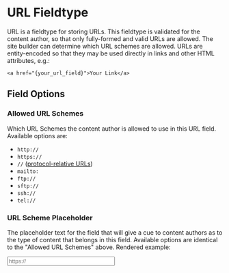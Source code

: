 <!--
    This source file is part of the open source project
    ExpressionEngine User Guide (https://github.com/ExpressionEngine/ExpressionEngine-User-Guide)

    @link      https://expressionengine.com/
    @copyright Copyright (c) 2003-2020, Packet Tide, LLC (https://packettide.com)
    @license   https://expressionengine.com/license Licensed under Apache License, Version 2.0
-->

# URL Fieldtype

URL is a fieldtype for storing URLs. This fieldtype is validated for the content author, so that only fully-formed and valid URLs are allowed. The site builder can determine which URL schemes are allowed. URLs are entity-encoded so that they may be used directly in links and other HTML attributes, e.g.:

    <a href="{your_url_field}">Your Link</a>

## Field Options

### Allowed URL Schemes

Which URL Schemes the content author is allowed to use in this URL field. Available options are:

- `http://`
- `https://`
- `//` ([protocol-relative URLs](https://en.wikipedia.org/wiki/Wikipedia:Protocol-relative_URL))
- `mailto:`
- `ftp://`
- `sftp://`
- `ssh://`
- `tel://`

### URL Scheme Placeholder

The placeholder text for the field that will give a cue to content authors as to the type of content that belongs in this field. Available options are identical to the "Allowed URL Schemes" above. Rendered example:

<input placeholder="https://" style="width:50%">
